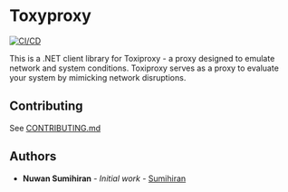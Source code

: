 # Toxyproxy

[![CI/CD](https://github.com/sumihiran/toxyproxy-dotnet/actions/workflows/build.yml/badge.svg?branch=main)](https://github.com/sumihiran/toxyproxy-dotnet/actions/workflows/build.yml)

This is a .NET client library for Toxiproxy - a proxy designed to emulate network and system conditions. Toxiproxy serves as a proxy to evaluate your system by mimicking network disruptions.

## Contributing

See [CONTRIBUTING.md](CONTRIBUTING.md)

## Authors

* **Nuwan Sumihiran** - *Initial work* - [Sumihiran](https://github.com/sumihiran/)
